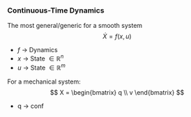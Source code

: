 ### Continuous-Time Dynamics
The most general/generic for a smooth system
$$
\dot{X} = f(x,u)
$$
- $f$ → Dynamics
- $x$ → State $\in \mathbb{R}^n$
- $u$ → State $\in \mathbb{R}^m$

For a mechanical system:
$$
X = 
\begin{bmatrix} q \\ v \end{bmatrix}
$$
- q -> conf